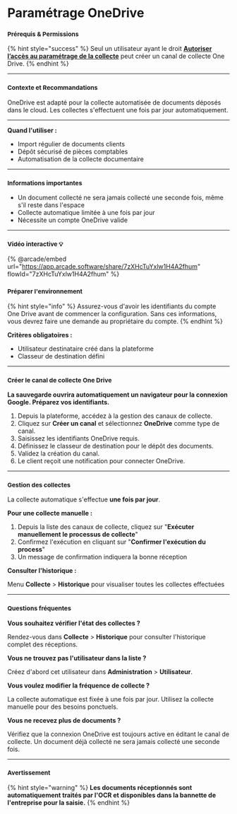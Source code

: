 # Paramétrage OneDrive

### <sup>**Prérequis & Permissions**</sup>

{% hint style="success" %}
Seul un utilisateur ayant le droit [**Autoriser l’accès au paramétrage de la collecte**](../administration/detail-des-droits.md) peut créer un canal de collecte One Drive.
{% endhint %}

***

### <sup>**Contexte et Recommandations**</sup>

OneDrive est adapté pour la collecte automatisée de documents déposés dans le cloud. Les collectes s'effectuent une fois par jour automatiquement.

***

**Quand l'utiliser :**

* Import régulier de documents clients
* Dépôt sécurisé de pièces comptables
* Automatisation de la collecte documentaire

***

### <sup>**Informations importantes**</sup>

* Un document collecté ne sera jamais collecté une seconde fois, même s'il reste dans l'espace
* Collecte automatique limitée à une fois par jour
* Nécessite un compte OneDrive valide

***

### <sup>Vidéo interactive 💡</sup>

{% @arcade/embed url="https://app.arcade.software/share/7zXHcTuYxlw1H4A2fhum" flowId="7zXHcTuYxlw1H4A2fhum" %}

### <sup>**Préparer l'environnement**</sup>

{% hint style="info" %}
Assurez-vous d'avoir les identifiants du compte One Drive avant de commencer la configuration. Sans ces informations, vous devrez faire une demande au propriétaire du compte.
{% endhint %}

**Critères obligatoires :**

* Utilisateur destinataire créé dans la plateforme
* Classeur de destination défini

***

### <sup>**Créer le canal de collecte One Drive**</sup>

**La sauvegarde ouvrira automatiquement un navigateur pour la connexion Google. Préparez vos identifiants.**

1. Depuis la plateforme, accédez à la gestion des canaux de collecte.
2. Cliquez sur **Créer un canal** et sélectionnez **OneDrive** comme type de canal.
3. Saisissez les identifiants OneDrive requis.
4. Définissez le classeur de destination pour le dépôt des documents.
5. Validez la création du canal.
6. Le client reçoit une notification pour connecter OneDrive.

***

### <sup>**Gestion des collectes**</sup>

La collecte automatique s'effectue **une fois par jour**.

**Pour une collecte manuelle :**

1. Depuis la liste des canaux de collecte, cliquez sur "**Exécuter manuellement le processus de collecte**"
2. Confirmez l'exécution en cliquant sur "**Confirmer l'exécution du process**"
3. Un message de confirmation indiquera la bonne réception

**Consulter l'historique :**

Menu **Collecte** > **Historique** pour visualiser toutes les collectes effectuées

***

### <sup>**Questions fréquentes**</sup>

**Vous souhaitez vérifier l'état des collectes ?**

Rendez-vous dans **Collecte** > **Historique** pour consulter l'historique complet des réceptions.

**Vous ne trouvez pas l'utilisateur dans la liste ?**

Créez d'abord cet utilisateur dans **Administration** > **Utilisateur**.

**Vous voulez modifier la fréquence de collecte ?**

La collecte automatique est fixée à une fois par jour. Utilisez la collecte manuelle pour des besoins ponctuels.

**Vous ne recevez plus de documents ?**

Vérifiez que la connexion OneDrive est toujours active en éditant le canal de collecte. Un document déjà collecté ne sera jamais collecté une seconde fois.

***

### <sup>**Avertissement**</sup>

{% hint style="warning" %}
**Les documents réceptionnés sont automatiquement traités par l'OCR et disponibles dans la bannette de l'entreprise pour la saisie.**
{% endhint %}
